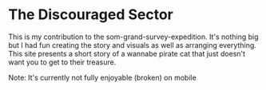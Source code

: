 # The Discouraged Sector
This is my contribution to the som-grand-survey-expedition.
It's nothing big but I had fun creating the story and visuals as well as arranging everything.
This site presents a short story of a wannabe pirate cat that just doesn't want you to get to their treasure.

Note: It's currently not fully enjoyable (broken) on mobile